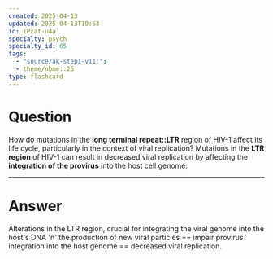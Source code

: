```yaml
---
created: 2025-04-13
updated: 2025-04-13T10:53
id: iPrat-u4a`
specialty: psych
specialty_id: 65
tags:
  - "source/ak-step1-v11:": 
  - theme/nbme::26
type: flashcard
---
```


# Question
How do mutations in the **long terminal repeat::LTR** region of HIV-1 affect its life cycle, particularly in the context of viral replication?  Mutations in the **LTR region** of HIV-1 can result in decreased viral replication by affecting the **integration of the provirus** into the host cell genome.

---

# Answer
Alterations in the LTR region, crucial for integrating the viral genome into the host's DNA 'n' the production of new viral particles == impair provirus integration into the host genome == decreased viral replication.